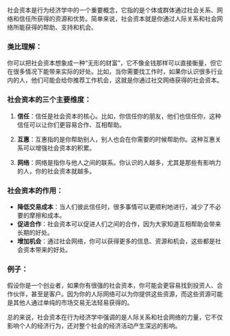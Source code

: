 社会资本是行为经济学中的一个重要概念，它指的是个体或群体通过社会关系、网络和信任所获得的资源和优势。简单来说，社会资本就是你通过人际关系和社会网络所能获得的帮助、支持和机会。

### 类比理解：

你可以把社会资本想象成一种“无形的财富”，它不像金钱那样可以直接衡量，但它在很多情况下能带来实际的好处。比如，当你需要找工作时，如果你认识很多行业内的人，他们可能会给你推荐工作机会，这就是你通过社交网络获得的社会资本。

### 社会资本的三个主要维度：

1. **信任**：信任是社会资本的核心。比如，你信任你的朋友，他们也信任你，这种信任可以让你们更容易合作、互相帮助。
2. **互惠**：互惠指的是你帮助别人，别人也会在你需要的时候帮助你。这种互惠关系可以增强社会资本的积累。

3. **网络**：网络是指你与他人之间的联系。你认识的人越多，尤其是那些有影响力的人，你的社会资本就越多。

### 社会资本的作用：

- **降低交易成本**：当人们彼此信任时，很多事情可以更顺利地进行，减少了不必要的摩擦和成本。
- **促进合作**：社会资本可以促进人们之间的合作，因为大家知道互相帮助会带来长期的好处。
- **增加机会**：通过社会网络，你可以获得更多的信息、资源和机会，这些都是社会资本带来的好处。

### 例子：

假设你是一个创业者，如果你有很强的社会资本，你可能会更容易找到投资人、合作伙伴，甚至是客户。因为你的人际网络可以为你提供这些资源，而这些资源可能是其他人通过单纯的市场交易无法轻易获得的。

总的来说，社会资本在行为经济学中强调的是人际关系和社会网络的力量，它不仅影响个人的经济行为，还对整个社会的经济活动产生深远的影响。
